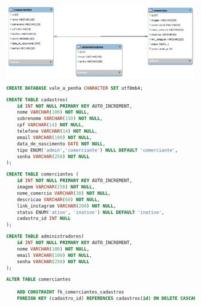 ![](modelo-logico.png)

<!--  Crie um banco   -->
```sql
CREATE DATABASE vale_a_penha CHARACTER SET utf8mb4;
```

<!-- Criar tabela COMERCIANTES  -->
```sql
CREATE TABLE cadastros(
    id INT NOT NULL PRIMARY KEY AUTO_INCREMENT,
    nome VARCHAR(100) NOT NULL,
    sobrenome VARCHAR(150) NOT NULL,
    cpf VARCHAR(14) NOT NULL,
    telefone VARCHAR(14) NOT NULL,
    email VARCHAR(100) NOT NULL,
    data_de_nascimento DATE NOT NULL,
    tipo ENUM('admin','comerciante') NULL DEFAULT 'comerciante',
    senha VARCHAR(250) NOT NULL      
); 
```

<!-- Criar tabela COMERCIOS  -->
```sql
CREATE TABLE comerciantes (
    id INT NOT NULL PRIMARY KEY AUTO_INCREMENT,
    imagem VARCHAR(250) NOT NULL,
    nome_comercio VARCHAR(30) NOT NULL,
    descricao VARCHAR(60) NOT NULL,
    link_instagram VARCHAR(200) NOT NULL,
    status ENUM('ativo', 'inativo') NULL DEFAULT 'inativo',
    cadastro_id INT NULL       
); 
```

<!-- Criar tabela ADMINISTRADORES  -->
```sql
CREATE TABLE administradores(
    id INT NOT NULL PRIMARY KEY AUTO_INCREMENT,
    nome VARCHAR(100) NOT NULL,
    email VARCHAR(100) NOT NULL,    
    senha VARCHAR(250) NOT NULL           
); 
```

<!--Criando a chave-estrangeira Confirmar se está correto com a opção on Delete Cascade-->
```sql
ALTER TABLE comerciantes

    ADD CONSTRAINT fk_comerciantes_cadastros
    FOREIGN KEY (cadastro_id) REFERENCES cadastros(id) ON DELETE CASCADE;  
    
```

<!-- 	ON DELETE CASCADE – Uma operação de exclusão em uma tabela referenciada se propaga (cascade = em cascata) para as chaves estrangeiras correspondentes. Ou seja, ao excluir um registro em uma tabela, um registro relacionado em outra tabela é automaticamente excluído. Por exemplo, se uma editora de uma tabela de editoras for excluída, os livros da tabela de livros relacionados com esta editora também serão excluídos automaticamente. -->


<!-- ADD CONSTRAINT fk_comercios_comerciantes
    FOREIGN KEY (comerciante_id) REFERENCES comerciantes(id) ON DELETE CASCADE; -->